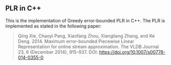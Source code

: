 ## PLR in C++

This is the implementation of Greedy error-bounded PLR in C++. The PLR is implemented as stated in the following paper:

> Qing Xie, Chaoyi Pang, Xiaofang Zhou, Xiangliang Zhang, and Ke Deng. 2014. Maximum error-bounded Piecewise Linear
> Representation for online stream approximation. The VLDB Journal 23, 6 (December 2014), 915–937.
> DOI: https://doi.org/10.1007/s00778-014-0355-0

